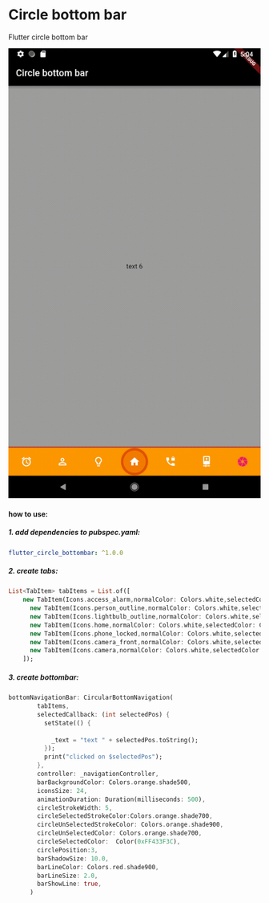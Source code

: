 # Circle bottom bar

Flutter circle bottom bar

[![](https://github.com/mehrtarh/flutter_circle_bottom_bar/blob/master/circle_bottom_bar.gif?raw=true)](https://github.com/mehrtarh/flutter_circle_bottom_bar/blob/master/circle_bottom_bar.gif?raw=true)

#### how to use:

##### 1. add dependencies to pubspec.yaml:

```yaml
flutter_circle_bottombar: ^1.0.0
```

##### 2. create tabs:
```dart
List<TabItem> tabItems = List.of([
    new TabItem(Icons.access_alarm,normalColor: Colors.white,selectedColor: Colors.yellowAccent,shadowColor: Colors.yellowAccent),
      new TabItem(Icons.person_outline,normalColor: Colors.white,selectedColor: Colors.deepOrange,shadowColor: Colors.deepOrangeAccent),
      new TabItem(Icons.lightbulb_outline,normalColor: Colors.white,selectedColor: Colors.red,shadowColor: Colors.redAccent),
      new TabItem(Icons.home,normalColor: Colors.white,selectedColor: Color(0xFF433F3C),shadowColor: Colors.yellowAccent),
      new TabItem(Icons.phone_locked,normalColor: Colors.white,selectedColor: Colors.purple,shadowColor: Colors.purpleAccent),
      new TabItem(Icons.camera_front,normalColor: Colors.white,selectedColor: Colors.deepPurple,shadowColor: Colors.deepPurpleAccent),
      new TabItem(Icons.camera,normalColor: Colors.white,selectedColor: Colors.pink,shadowColor: Colors.pinkAccent),
    ]);
```

##### 3. create bottombar:

```dart
bottomNavigationBar: CircularBottomNavigation(
        tabItems,
        selectedCallback: (int selectedPos) {
          setState(() {

            _text = "text " + selectedPos.toString();
          });
          print("clicked on $selectedPos");
        },
        controller: _navigationController,
        barBackgroundColor: Colors.orange.shade500,
        iconsSize: 24,
        animationDuration: Duration(milliseconds: 500),
        circleStrokeWidth: 5,
        circleSelectedStrokeColor:Colors.orange.shade700,
        circleUnSelectedStrokeColor: Colors.orange.shade900,
        circleUnSelectedColor: Colors.orange.shade700,
        circleSelectedColor:  Color(0xFF433F3C),
        circlePosition:3,
        barShadowSize: 10.0,
        barLineColor: Colors.red.shade900,
        barLineSize: 2.0,
        barShowLine: true,
      )
```